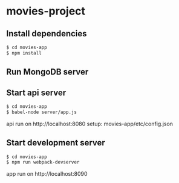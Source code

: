 # movies-project
## Install dependencies

```bash
$ cd movies-app
$ npm install
```

## Run MongoDB server

## Start api server

```bash
$ cd movies-app
$ babel-node server/app.js
```
api run on http://localhost:8080
setup: movies-app/etc/config.json

## Start development server

```bash
$ cd movies-app
$ npm run webpack-devserver
```
app run on http://localhost:8090
